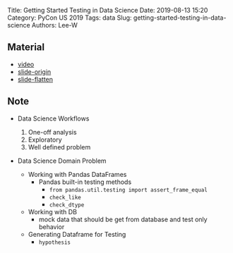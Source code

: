 Title: Getting Started Testing in Data Science
Date: 2019-08-13 15:20
Category: PyCon US 2019
Tags: data
Slug: getting-started-testing-in-data-science
Authors: Lee-W

## Material
* [video](https://www.youtube.com/watch?v=0ysyWk-ox-8)
* [slide-origin](https://github.com/jesford/testing-in-data-science/blob/master/intro-to-testing-presentation.ipynb)
* [slide-flatten](https://speakerdeck.com/pycon2019/jes-ford-getting-started-testing-in-data-science)

## Note
* Data Science Workflows
    1. One-off analysis
    2. Exploratory
    3. Well defined problem

* Data Science Domain Problem
    * Working with Pandas DataFrames
        * Pandas built-in testing methods
            * `from pandas.util.testing import assert_frame_equal`
            * `check_like`
            * `check_dtype`
    * Working with DB
        * mock data that should be get from database and test only behavior
    * Generating Dataframe for Testing
        * `hypothesis`
